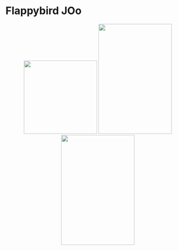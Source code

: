 # Flappybird JOo
<div align="center">
  <img src="https://media.discordapp.net/attachments/1192790559677489203/1390000757507620904/IMG_2931.gif?ex=68f26995&is=68f11815&hm=752f0bb3ab819f22bab285768757c027bab80bea6b8bd74da07b4af4aa2a0acf&=&width=628&height=943" width="200" />
  <img src="https://media.discordapp.net/attachments/1083470377910550578/1105915642546229249/ezgif-3-113d84a7dd.gif?ex=68f282b4&is=68f13134&hm=9a97191b9e49f1e608cb6ef14e8c18a3522a7c9bc1b18030fcc995e7c6595eab&=&width=211&height=375" width="200" height="300" />
  <img src="https://media.discordapp.net/attachments/593111889052172290/1099775132848889996/caption.gif?ex=68f29568&is=68f143e8&hm=51dd31801087f7281207f0fb88c07eeb7a8f6798d51dcd3903e101aa99a968f6&=&width=348&height=806" width="200" height="300" />
</div>